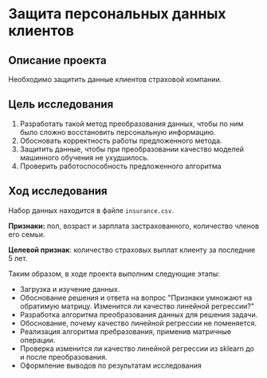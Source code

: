 # Защита персональных данных клиентов

## Описание проекта
Необходимо защитить данные клиентов страховой компании. 


## Цель исследования

1. Разработать такой метод преобразования данных, чтобы по ним было сложно восстановить персональную информацию. 
2. Обосновать корректность работы предложенного метода.
3. Защитить данные, чтобы при преобразовании качество моделей машинного обучения не ухудшилось. 
4. Проверить работоспособность предложенного алгоритма


## Ход исследования

Набор данных находится в файле `insurance.csv`.

**Признаки:** пол, возраст и зарплата застрахованного, количество членов его семьи.

**Целевой признак**: количество страховых выплат клиенту за последние 5 лет.

Таким образом, в ходе проекта выполним следующие этапы:

* Загрузка и изучение данных.
* Обоснование решения и ответа на вопрос 
"Признаки умножают на обратимую матрицу. Изменится ли качество линейной регрессии?"
* Разработка алгоритма преобразования данных для решения задачи. 
* Обоснование, почему качество линейной регрессии не поменяется.
* Реализация алгоритма пребразования, применив матричные операции. 
* Проверка изменится ли качество линейной регрессии из sklearn до и после преобразования.
* Оформление выводов по результатам исследования
